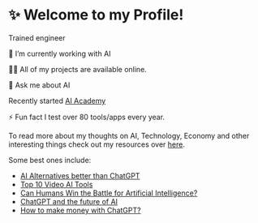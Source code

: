 # ✨ Welcome to my Profile!

Trained engineer

🔭 I’m currently working with AI

👨‍💻 All of my projects are available online.

💬 Ask me about AI

Recently started [AI Academy](https://www.youtube.com/@chiarraAI)

⚡ Fun fact I test over 80 tools/apps every year.

To read more about my thoughts on AI, Technology, Economy and other interesting things check out my resources over [here](https://medium.com/@chiarrasue).

Some best ones include:
- [AI Alternatives better than ChatGPT](https://medium.com/@chiarrasue/ai-alternatives-better-than-chatgpt-479fa2e78534) 
- [Top 10 Video AI Tools](https://medium.com/@chiarrasue/top-10-video-ai-tools-92c7e51e65c)
- [Can Humans Win the Battle for Artificial Intelligence?](https://medium.com/@chiarrasue/the-rise-of-machines-can-humans-win-the-battle-for-artificial-intelligence-46e4ec71d28)
- [ChatGPT and the future of AI](https://medium.com/@chiarrasue/chatgpt-and-the-future-of-ai-cdb8578ba64e)
- [How to make money with ChatGPT?](https://medium.com/@chiarrasue/how-to-make-money-with-chatgpt-3994ef076c84)
